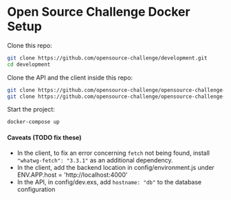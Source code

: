 # Open Source Challenge Docker Setup

Clone this repo:
```bash
git clone https://github.com/opensource-challenge/development.git
cd development
```

Clone the API and the client inside this repo:
```bash
git clone https://github.com/opensource-challenge/opensource-challenge-api.git api
git clone https://github.com/opensource-challenge/opensource-challenge-client.git client
```

Start the project:
```bash
docker-compose up
```

#### Caveats (TODO fix these)
* In the client, to fix an error concerning `fetch` not being found, install `"whatwg-fetch": "3.3.1"` as an additional dependency.
* In the client, add the backend location in config/environment.js under ENV.APP.host = 'http://localhost:4000'
* In the API, in config/dev.exs, add `hostname: "db"` to the database configuration
